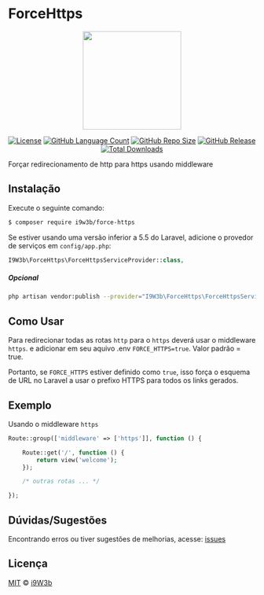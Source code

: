 # ForceHttps

<p align="center" class="text-center" style="text-align:center;"><a href="https://i9w3b.github.io" target="_blank"><img src="https://i9w3b.github.io/i9w3b.png" width="200"></a></p>
<p align="center" class="text-center" style="text-align:center;">
<a href="https://github.com/i9w3b/force-https/blob/master/LICENSE.md"><img src="https://img.shields.io/github/license/i9w3b/force-https" alt="License"></a>
<a href="https://github.com/i9w3b/force-https"><img src="https://img.shields.io/github/languages/count/i9w3b/force-https" alt="GitHub Language Count"></a>
<a href="https://github.com/i9w3b/force-https"><img src="https://img.shields.io/github/repo-size/i9w3b/force-https" alt="GitHub Repo Size"></a>
<a href="https://github.com/i9w3b/force-https/releases"><img src="https://img.shields.io/github/v/release/i9w3b/force-https" alt="GitHub Release"></a>
<a href="https://github.com/i9w3b/force-https"><img src="https://img.shields.io/github/downloads/i9w3b/force-https/total" alt="Total Downloads"></a>
</p>

Forçar redirecionamento de http para https usando middleware

## Instalação

Execute o seguinte comando:

```bash
$ composer require i9w3b/force-https
```

Se estiver usando uma versão inferior a 5.5 do Laravel, adicione o provedor de serviços em `config/app.php`:

```php
I9W3b\ForceHttps\ForceHttpsServiceProvider::class,
```

##### Opcional

```bash
php artisan vendor:publish --provider="I9W3b\ForceHttps\ForceHttpsServiceProvider"
```

## Como Usar

Para redirecionar todas as rotas `http` para o `https` deverá usar o middleware `https`. e adicionar em seu aquivo .env `FORCE_HTTPS=true`. Valor padrão = true.

Portanto, se `FORCE_HTTPS` estiver definido como `true`, isso força o esquema de URL no Laravel a usar o prefixo HTTPS para todos os links gerados.

## Exemplo

Usando o middleware `https`

```php
Route::group(['middleware' => ['https']], function () {

    Route::get('/', function () {
        return view('welcome');
    });

    /* outras rotas ... */

});
```

## Dúvidas/Sugestões
Encontrando erros ou tiver sugestões de melhorias, acesse: [issues](https://github.com/i9w3b/force-https/issues/new)

## Licença
[MIT](https://github.com/i9w3b/force-https/blob/master/LICENSE.md) © [i9W3b](https://github.com/i9w3b)
